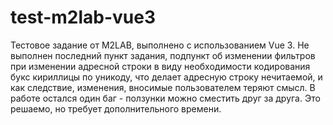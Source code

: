 # test-m2lab-vue3

Тестовое задание от M2LAB, выполнено с использованием Vue 3. Не выполнен последний пункт задания, подпункт об изменении фильтров при изменении адресной строки в виду необходимости кодирования букс кириллицы по уникоду, что делает адресную строку нечитаемой, и как следствие, изменения, вносимые пользователем теряют смысл.
В работе остался один баг - ползунки можно сместить друг за друга. Это решаемо, но требует дополнительного времени.